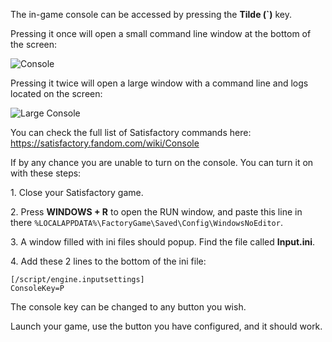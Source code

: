 The in-game console can be accessed by pressing the **Tilde (`)** key.

Pressing it once will open a small command line window at the bottom of the screen: 

![Console](../images/console.png)

Pressing it twice will open a large window with a command line and logs located on the screen: 

![Large Console](../images/large-console.png)

You can check the full list of Satisfactory commands here: https://satisfactory.fandom.com/wiki/Console

If by any chance you are unable to turn on the console.
You can turn it on with these steps:

1\. Close your Satisfactory game.

2\. Press **WINDOWS + R** to open the RUN window, and paste this line in there `%LOCALAPPDATA%\FactoryGame\Saved\Config\WindowsNoEditor`.

3\. A window filled with ini files should popup. Find the file called **Input.ini**.

4\. Add these 2 lines to the bottom of the ini file:
```
[/script/engine.inputsettings]
ConsoleKey=P
```
The console key can be changed to any button you wish.

Launch your game, use the button you have configured, and it should work.